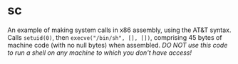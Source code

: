 # sc

An example of making system calls in x86 assembly, using the AT&T syntax.
Calls `setuid(0)`, then `execve("/bin/sh", [], [])`, comprising 45 bytes of machine code (with no null bytes) when assembled.
*DO NOT use this code to run a shell on any machine to which you don't have access!*

